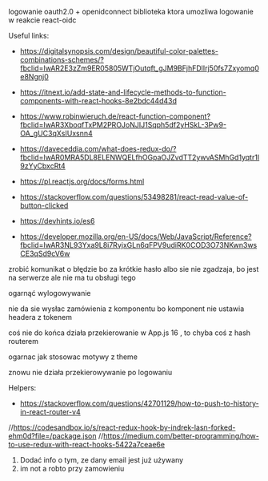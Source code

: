 logowanie oauth2.0 + openidconnect
biblioteka ktora umozliwa logowanie w reakcie react-oidc

Useful links:

- https://digitalsynopsis.com/design/beautiful-color-palettes-combinations-schemes/?fbclid=IwAR2E3zZm9ER05805WTjOutqft_gJM9BFjhFDlIrj50fs7Zxyomq0e8Ngnj0
- https://itnext.io/add-state-and-lifecycle-methods-to-function-components-with-react-hooks-8e2bdc44d43d
- https://www.robinwieruch.de/react-function-component?fbclid=IwAR3XboqfTxPM2PROJoNJIJ1Sqph5df2yHSkL-3Pw9-OA_gUC3qXsIUxsnn4
- https://daveceddia.com/what-does-redux-do/?fbclid=IwAR0MRA5DL8ELENWQELfhOGpaOJZvdTT2ywvASMhGd1yqtr1I9zYyCbxcRt4

- https://pl.reactjs.org/docs/forms.html
- https://stackoverflow.com/questions/53498281/react-read-value-of-button-clicked
- https://devhints.io/es6
- https://developer.mozilla.org/en-US/docs/Web/JavaScript/Reference?fbclid=IwAR3NL93Yxa9L8i7RvjxGLn6qFPV9udiRK0COD3O73NKwn3wsCE3qSd9cV6w

zrobić komunikat o błędzie bo za krótkie hasło albo sie nie zgadzaja, bo jest na serwerze ale nie ma tu obsługi tego

ogarnąć wylogowywanie

nie da sie wysłac zamówienia z komponentu bo komponent nie ustawia headera z tokenem

coś nie do końca działa przekierowanie w App.js 16 , to chyba coś z hash routerem

ogarnac jak stosowac motywy z theme

znowu nie działa przekierowywanie po logowaniu

Helpers:

- https://stackoverflow.com/questions/42701129/how-to-push-to-history-in-react-router-v4

//https://codesandbox.io/s/react-redux-hook-by-indrek-lasn-forked-ehm0d?file=/package.json
//https://medium.com/better-programming/how-to-use-redux-with-react-hooks-5422a7ceae6e

1. Dodać info o tym, ze dany email jest już używany
2. im not a robto przy zamowieniu
